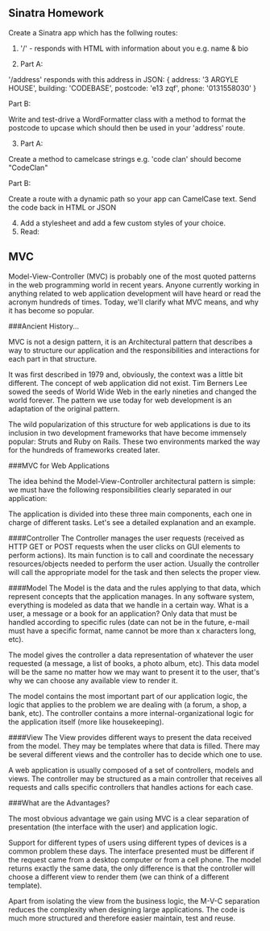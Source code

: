 ## Sinatra Homework

Create a Sinatra app which has the follwing routes:

1. '/' - responds with HTML with information about you e.g. name & bio

2. Part A:

'/address' responds with this address in JSON:
	{
		address: '3 ARGYLE HOUSE',
		building: 'CODEBASE',
		postcode: 'e13 zqf',
		phone: '0131558030'
	}
	
Part B:

Write and test-drive a WordFormatter class with a method to format the postcode to upcase which should then be used in your 'address' route.

3. Part A:

Create a method to camelcase strings e.g. 'code clan' should become "CodeClan"

Part B:

Create a route with a dynamic path so your app can CamelCase text. Send the code back in HTML or JSON

4. Add a stylesheet and add a few custom styles of your choice.
5. Read: 

## MVC

Model-View-Controller (MVC) is probably one of the most quoted patterns in the web programming world in recent years. Anyone currently working in anything related to web application development will have heard or read the acronym hundreds of times. Today, we'll clarify what MVC means, and why it has become so popular.

###Ancient History...

MVC is not a design pattern, it is an Architectural pattern that describes a way to structure our application and the responsibilities and interactions for each part in that structure.

It was first described in 1979 and, obviously, the context was a little bit different. The concept of web application did not exist. Tim Berners Lee sowed the seeds of World Wide Web in the early nineties and changed the world forever. The pattern we use today for web development is an adaptation of the original pattern.

The wild popularization of this structure for web applications is due to its inclusion in two development frameworks that have become immensely popular: Struts and Ruby on Rails. These two environments marked the way for the hundreds of frameworks created later.


###MVC for Web Applications

The idea behind the Model-View-Controller architectural pattern is simple: we must have the following responsibilities clearly separated in our application:


The application is divided into these three main components, each one in charge of different tasks. Let's see a detailed explanation and an example.

####Controller
The Controller manages the user requests (received as HTTP GET or POST requests when the user clicks on GUI elements to perform actions). Its main function is to call and coordinate the necessary resources/objects needed to perform the user action. Usually the controller will call the appropriate model for the task and then selects the proper view.

####Model
The Model is the data and the rules applying to that data, which represent concepts that the application manages. In any software system, everything is modeled as data that we handle in a certain way. What is a user, a message or a book for an application? Only data that must be handled according to specific rules (date can not be in the future, e-mail must have a specific format, name cannot be more than x characters long, etc).


The model gives the controller a data representation of whatever the user requested (a message, a list of books, a photo album, etc). This data model will be the same no matter how we may want to present it to the user, that's why we can choose any available view to render it.

The model contains the most important part of our application logic, the logic that applies to the problem we are dealing with (a forum, a shop, a bank, etc). The controller contains a more internal-organizational logic for the application itself (more like housekeeping).

####View
The View provides different ways to present the data received from the model. They may be templates where that data is filled. There may be several different views and the controller has to decide which one to use.

A web application is usually composed of a set of controllers, models and views. The controller may be structured as a main controller that receives all requests and calls specific controllers that handles actions for each case.

###What are the Advantages?

The most obvious advantage we gain using MVC is a clear separation of presentation (the interface with the user) and application logic.

Support for different types of users using different types of devices is a common problem these days. The interface presented must be different if the request came from a desktop computer or from a cell phone. The model returns exactly the same data, the only difference is that the controller will choose a different view to render them (we can think of a different template).

Apart from isolating the view from the business logic, the M-V-C separation reduces the complexity when designing large applications. The code is much more structured and therefore easier maintain, test and reuse.
